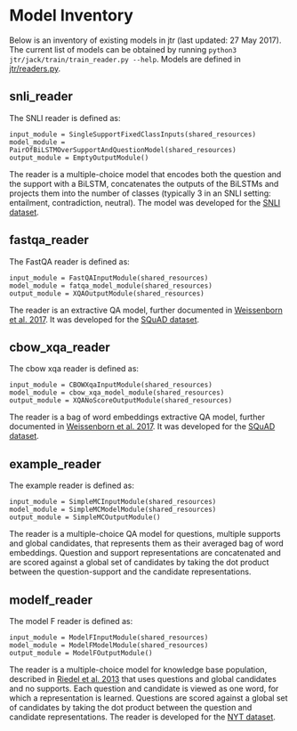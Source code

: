 # Model Inventory

Below is an inventory of existing models in jtr (last updated: 27 May 2017). The current list of models can be obtained by running `python3 jtr/jack/train/train_reader.py --help`.
Models are defined in [jtr/readers.py](jtr/readers.py).

## snli_reader

The SNLI reader is defined as:

```
input_module = SingleSupportFixedClassInputs(shared_resources)
model_module = PairOfBiLSTMOverSupportAndQuestionModel(shared_resources)
output_module = EmptyOutputModule()
```

The reader is a multiple-choice model that encodes both the question and the support with a BiLSTM, concatenates the outputs of the BiLSTMs and
projects them into the number of classes (typically 3 in an SNLI setting: entailment, contradiction, neutral).
The model was developed for the [SNLI dataset](jtr/data/SNLI).


## fastqa_reader

The FastQA reader is defined as:

```
input_module = FastQAInputModule(shared_resources)
model_module = fatqa_model_module(shared_resources)
output_module = XQAOutputModule(shared_resources)
```

The reader is an extractive QA model, further documented in [Weissenborn et al. 2017](https://arxiv.org/abs/1703.04816).
It was developed for the [SQuAD dataset](jtr/data/SQuAD).


## cbow_xqa_reader

The cbow xqa reader is defined as:

```
input_module = CBOWXqaInputModule(shared_resources)
model_module = cbow_xqa_model_module(shared_resources)
output_module = XQANoScoreOutputModule(shared_resources)
```

The reader is a bag of word embeddings extractive QA model, further documented in [Weissenborn et al. 2017](https://arxiv.org/abs/1703.04816).
It was developed for the [SQuAD dataset](jtr/data/SQuAD).


## example_reader

The example reader is defined as:

```
input_module = SimpleMCInputModule(shared_resources)
model_module = SimpleMCModelModule(shared_resources)
output_module = SimpleMCOutputModule()
```

The reader is a multiple-choice QA model for questions, multiple supports and global candidates, that represents them as their averaged bag of word embeddings. Question and support representations are concatenated and are scored against a global set of candidates by taking the dot product between the question-support and the candidate representations.


## modelf_reader

The model F reader is defined as:

```
input_module = ModelFInputModule(shared_resources)
model_module = ModelFModelModule(shared_resources)
output_module = ModelFOutputModule()
```

The reader is a multiple-choice model for knowledge base population, described in [Riedel et al. 2013](www.aclweb.org/anthology/N13-1008) that uses questions and global candidates and no supports. Each question and candidate is viewed as one word, for which a representation is learned. Questions are scored against a global set of candidates by taking the dot product between the question and candidate representations.
The reader is developed for the [NYT dataset](jtr/data/NYT).